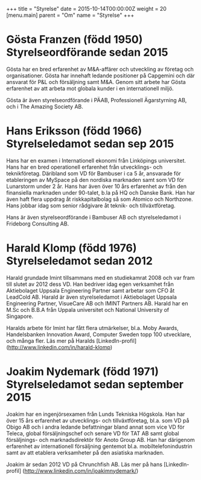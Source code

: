 +++
title = "Styrelse"
date = 2015-10-14T00:00:00Z
weight = 20
[menu.main]
parent = "Om"
name = "Styrelse"
+++
# Gösta Franzen (född 1950) Styrelseordförande sedan 2015
Gösta har en bred erfarenhet av M&A-affärer och utveckling av företag och organisationer. Gösta har innehaft ledande positioner på Capgemini och där ansvarat för P&L och försäljning samt M&A. Genom sitt arbete har Gösta erfarenhet av att arbeta mot globala kunder i en internationell miljö.

Gösta är även styrelseordförande i PÄAB, Professionell Ägarstyrning AB, och i The Amazing Society AB.

# Hans Eriksson (född 1966) Styrelseledamot sedan sep 2015
Hans har en examen i Internationell ekonomi från Linköpings universitet. Hans har en bred operationell erfarenhet från utvecklings- och teknikföretag. Däribland som VD för Bambuser i ca 5 år, ansvarade för etableringen av MySpace på den nordiska marknaden samt som VD för Lunarstorm under 2 år. Hans har även över 10 års erfarenhet av från den finansiella marknaden under 90-talet, b.la på HQ och Danske Bank. Han har även haft flera uppdrag åt riskkapitalbolag så som Atomico och Northzone. Hans jobbar idag som senior rådgivare åt teknik- och tillväxtföretag.

Hans är även styrelseordförande i Bambuser AB och styrelseledamot i Frideborg Consulting AB.

# Harald Klomp (född 1976) Styrelseledamot sedan 2012
Harald grundade Imint tillsammans med en studiekamrat 2008 och var fram till slutet av 2012 dess VD. Han bedriver idag egen verksamhet från Aktiebolaget Uppsala Engineering Partner samt arbetar som CFO åt LeadCold AB. Harald är även styrelseledamot i Aktiebolaget Uppsala Engineering Partner, VisueCare AB och IMINT Partners AB. Harald har en M.Sc och B.B.A från Uppala universitet och National University of Singapore.

Haralds arbete för Imint har fått flera utmärkelser, bl.a. Moby Awards, Handelsbanken Innovation Award, Computer Sweden topp 100 utvecklare, och många fler. Läs mer på Haralds [LinkedIn-profil] (http://www.linkedin.com/in/harald-klomp)

# Joakim Nydemark (född 1971) Styrelseledamot sedan september 2015
Joakim har en ingenjörsexamen från Lunds Tekniska Högskola. Han har över 15 års erfarenhet av utvecklings- och tillväxtföretag, bl.a. som VD på Obigo AB och i andra ledande befattningar bland annat som vice VD för Teleca, global försäljningschef och senare VD för TAT AB samt global försäljnings- och marknadsdirektör för Anoto Group AB. Han har därigenom erfarenhet av internationell försäljning gentemot bl.a. mobiltelefonindustrin samt av att etablera verksamheter på den asiatiska marknaden.

Joakim är sedan 2012 VD på Chrunchfish AB. Läs mer på hans [LinkedIn-profil] (http://www.linkedin.com/in/joakimnydemark/)
